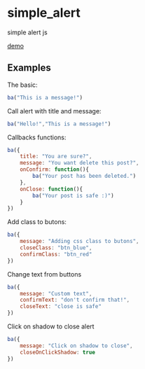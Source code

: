 # simple_alert

simple alert js

[demo](http://blog.thiago.pro/simple-alert)

Examples
--------
The basic:

```javascript
ba("This is a message!")
```
Call alert with title and message:

```javascript
ba("Hello!","This is a message!")
```
Callbacks functions:

```javascript
ba({
	title: "You are sure?",
	message: "You want delete this post?",
	onConfirm: function(){
		ba("Your post has been deleted.")
	},
	onClose: function(){
		ba("Your post is safe :)")
	}
})
```
Add class to butons:
```javascript
ba({
	message: "Adding css class to butons",
	closeClass: "btn_blue",
	confirmClass: "btn_red"
})
```
Change text from buttons
```javascript
ba({
	message: "Custom text",
	confirmText: "don't confirm that!",
	closeText: "close is safe"
})
```
Click on shadow to close alert
```javascript
ba({
	message: "Click on shadow to close",
	closeOnClickShadow: true
})
```
